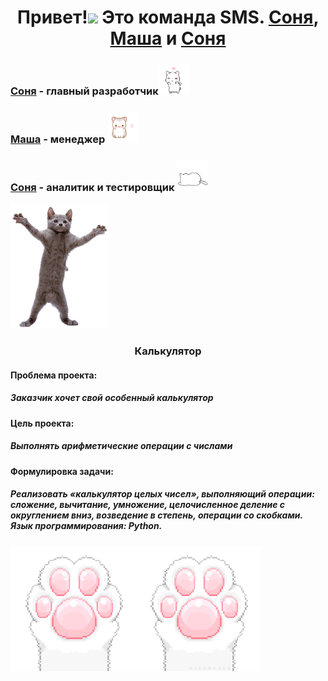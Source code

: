 <h1 align="center">Привет!<img src="https://github.com/blackcater/blackcater/raw/main/images/Hi.gif" height="35"/>
  Это команда SMS. <a href="https://github.com/Sony20181" target="_blank">Соня</a>, <a href="https://github.com/MariaArk" target="_blank">Маша</a> и <a href="https://github.com/SofaResh" target="_blank">Соня</a>
</h1>
<h3><a href="https://github.com/Sony20181" target="_blank">Соня</a> - главный разработчик<img src="https://github.com/Sony20181/SMS/blob/main/images/Ve1.gif" height="50"></h3>
<h3><a href="https://github.com/MariaArk" target="_blank">Маша</a> - менеджер <img src="https://github.com/Sony20181/SMS/blob/main/images/VeC.gif" height="50"></h3>
<h3><a href="https://github.com/Sony20181" target="_blank">Соня</a> - аналитик и тестировщик <img src="https://github.com/Sony20181/SMS/blob/main/images/14Se.gif" height="50"></h3>

<img src="https://github.com/Sony20181/SMS/blob/main/2ull.gif" height="200">




<h3 align="center">Калькулятор</h3>
<h4 align="left">Проблема проекта:</h4>
<h5 align="left">Заказчик хочет свой <i>особенный</i> калькулятор</h5>
<h4 align="left">Цель проекта:</h4>
<h5 align="left">Выполнять арифметические операции с числами</h5>
<h4 align="left">Формулировка задачи:</h4>
<h5 align="left">Реализовать «калькулятор целых чисел», выполняющий операции: сложение, вычитание, умножение, целочисленное деление с округлением вниз, возведение в степень, операции со скобками.
Язык программирования: Python.</h5>
<img src="https://github.com/Sony20181/SMS/blob/main/images/28ee.gif" height="200">

